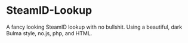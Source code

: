 # SteamID-Lookup
A fancy looking SteamID lookup with no bullshit. Using a beautiful, dark Bulma style, no.js, php, and HTML.

